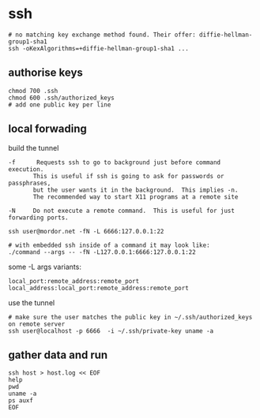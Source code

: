 # ssh

    # no matching key exchange method found. Their offer: diffie-hellman-group1-sha1
    ssh -oKexAlgorithms=+diffie-hellman-group1-sha1 ...

## authorise keys

    chmod 700 .ssh
    chmod 600 .ssh/authorized_keys
    # add one public key per line

## local forwading

build the tunnel

    -f      Requests ssh to go to background just before command execution.
           This is useful if ssh is going to ask for passwords or passphrases,
           but the user wants it in the background.  This implies -n.
           The recommended way to start X11 programs at a remote site
    
    -N     Do not execute a remote command.  This is useful for just forwarding ports.

    ssh user@mordor.net -fN -L 6666:127.0.0.1:22 

    # with embedded ssh inside of a command it may look like:
    ./command --args -- -fN -L127.0.0.1:6666:127.0.0.1:22

some -L args variants:

    local_port:remote_address:remote_port 
    local_address:local_port:remote_address:remote_port

use the tunnel

    # make sure the user matches the public key in ~/.ssh/authorized_keys on remote server
    ssh user@localhost -p 6666  -i ~/.ssh/private-key uname -a

## gather data and run

    ssh host > host.log << EOF
    help
    pwd
    uname -a
    ps auxf
    EOF
